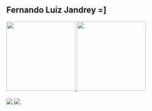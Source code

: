 ## Fernando Luiz Jandrey =]

 <div>
   <a href="https://github.com/FLJandrey">
   <img height="180em" src="https://github-readme-stats.vercel.app/api?username=FLJandrey&show_icons=true&theme=tokyonight&include_all_commits=true&count_private=true"/>    <img height="180em" src="https://github-readme-stats.vercel.app/api/top-langs/?username=FLJandrey&layout=compact&langs_count=6&theme=tokyonight"/>
</div>
 
  <br>
  
<div>
  <a href = "mailto:fernandoluiz.jandrey@gmail.com"><img src="https://img.shields.io/badge/-Gmail-%23333?style=for-the-badge&logo=gmail&logoColor=white" target="_blank"></a>
  <a href="https://www.linkedin.com/in/fernandoluizjandrey" target="_blank"><img src="https://img.shields.io/badge/-LinkedIn-%230077B5?style=for-the-badge&logo=linkedin&logoColor=white" target="_blank"></a> 
</div>
